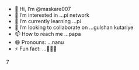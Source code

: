 - 👋 Hi, I’m @maskare007
- 👀 I’m interested in ...pi network
- 🌱 I’m currently learning ...pi
- 💞️ I’m looking to collaborate on ...gulshan kutariye
- 📫 How to reach me ...papa
- 😄 Pronouns: ...nanu
- ⚡ Fun fact: ...👏😂🤔

<!---what is your faveraite person
maskare007/maskare007 is a ✨ special ✨ repository because its `README.md` (this file) appears on your GitHub profile.
You can click the Preview link to take a look at your changes.
--->
7
